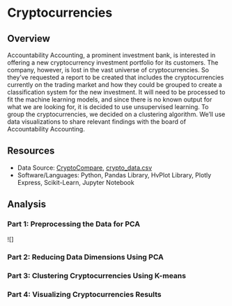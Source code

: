 # Cryptocurrencies

## Overview

Accountability Accounting, a prominent investment bank, is interested in offering a new cryptocurrency investment portfolio for its customers. The company, however, is lost in the vast universe of cryptocurrencies. So they’ve requested a report to be created that includes the cryptocurrencies currently on the trading market and how they could be grouped to create a classification system for the new investment. It will need to be processed to fit the machine learning models, and since there is no known output for what we are looking for, it is decided to use unsupervised learning. To group the cryptocurrencies, we decided on a clustering algorithm. We’ll use data visualizations to share relevant findings with the board of Accountability Accounting.

## Resources

* Data Source: [CryptoCompare](https://min-api.cryptocompare.com/data/all/coinlist), [crypto_data.csv](https://github.com/doliver231/Cryptocurrencies/blob/main/crypto_data.csv)
* Software/Languages: Python, Pandas Library, HvPlot Library, Plotly Express, Scikit-Learn, Jupyter Notebook

## Analysis

### Part 1: Preprocessing the Data for PCA

![]

### Part 2: Reducing Data Dimensions Using PCA

### Part 3: Clustering Cryptocurrencies Using K-means

### Part 4: Visualizing Cryptocurrencies Results

